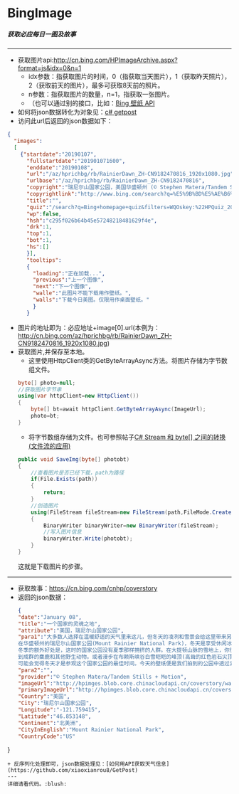 # BingImage
##### 获取必应每日一图及故事
---
+ 获取图片api:http://cn.bing.com/HPImageArchive.aspx?format=js&idx=0&n=1
  * idx参数：指获取图片的时间，0（指获取当天图片），1（获取昨天照片），2（获取前天的图片），最多可获取8天前的照片。 
  * n参数：指获取图片的数量，n=1，指获取一张图片。
  * （也可以通过别的接口，比如：[Bing 壁纸 API](https://github.com/xCss/bing)
+ 如何将json数据转化为对象见：[c# getpost](https://github.com/xiaoxianrou8/GetPost)
+ 访问此url后返回的json数据如下：
```json
{
  "images":
  [
    {"startdate":"20190107",
      "fullstartdate":"201901071600",
      "enddate":"20190108",
      "url":"/az/hprichbg/rb/RainierDawn_ZH-CN9182470816_1920x1080.jpg",
      "urlbase":"/az/hprichbg/rb/RainierDawn_ZH-CN9182470816",
      "copyright":"瑞尼尔山国家公园，美国华盛顿州 (© Stephen Matera/Tandem Stills + Motion)",
      "copyrightlink":"http://www.bing.com/search?q=%E5%9B%BD%E5%AE%B6%E5%85%AC%E5%9B%AD&form=hpcapt&mkt=zh-cn",
      "title":"",
      "quiz":"/search?q=Bing+homepage+quiz&filters=WQOskey:%22HPQuiz_20190107_RainierDawn%22&FORM=HPQUIZ",
      "wp":false,
      "hsh":"c295f026b64b45e57248218481629f4e",
      "drk":1,
      "top":1,
      "bot":1,
      "hs":[]
      }],
      "tooltips":
      {
        "loading":"正在加载...",
        "previous":"上一个图像",
        "next":"下一个图像",
        "walle":"此图片不能下载用作壁纸。",
        "walls":"下载今日美图。仅限用作桌面壁纸。"
        }
      }
 ``` 
+ 图片的地址即为：必应地址+image[0].url(本例为：http://cn.bing.com/az/hprichbg/rb/RainierDawn_ZH-CN9182470816_1920x1080.jpg)
+ 获取图片,并保存至本地。 
  * 这里使用HttpClient类的GetByteArrayAsync方法。将图片存储为字节数组文件。
  ```csharp
  byte[] photo=null;
  //获取图片字节串
  using(var httpClient=new HttpClient())
  {
      byte[] bt=await httpClient.GetByteArrayAsync(ImageUrl);
      photo=bt;
  }
   ```
  * 将字节数组存储为文件。也可参照帖子[C# Stream 和 byte[] 之间的转换(文件流的应用)
](https://www.cnblogs.com/sunxuchu/p/5635473.html)
  ```csharp
  public void SaveImg(byte[] photobt)
  {
      //查看图片是否已经下载，path为路径
      if(File.Exists(path))
      {
          return;
      }
      //创造图片
      using(FileStream fileStream=new FileStream(path,FileMode.Create))
      {
          BinaryWriter binaryWriter=new BinaryWriter(fileStream);
          //写入图片信息
          binaryWriter.Write(photobt);
      }
  }
   ```
   这就是下载图片的步骤。
---
+ 获取故事：https://cn.bing.com/cnhp/coverstory
+ 返回的json数据：
   ```json
   {
  "date":"January 08",
  "title":"一个国家的灵魂之地",
  "attribute":"美国，瑞尼尔山国家公园",
  "para1":"大多数人选择在温暖舒适的天气里来这儿，但冬天的凌冽和雪景会给这里带来另一种惊人的美。
  在华盛顿州的瑞尼尔山国家公园(Mount Rainier National Park)，冬天是享受休闲冰雪活动的好时机。
  冬季的额外好处是，这时的国家公园没有夏季那样拥挤的人群。在大提顿山脉的雪地上，你很容易就能看
  到成群的麋鹿和其他野生动物。或者漫步在布赖斯峡谷白雪皑皑的峰顶(高耸的红色岩石尖顶)，此刻的你
  可能会觉得冬天才是参观这个国家公园的最佳时间。今天的壁纸便是我们拍到的公园中透过云层的日出。",
  "para2":"",
  "provider":"© Stephen Matera/Tandem Stills + Motion",
  "imageUrl":"http://hpimges.blob.core.chinacloudapi.cn/coverstory/watermark_rainierdawn_zh-cn9182470816_1920x1080.jpg",
  "primaryImageUrl":"http://hpimges.blob.core.chinacloudapi.cn/coverstory/watermark_rainierdawn_zh-cn9182470816_1920x1080.jpg",
  "Country":"美国",
  "City":"瑞尼尔山国家公园",
  "Longitude":"-121.759415",
  "Latitude":"46.853148",
  "Continent":"北美洲",
  "CityInEnglish":"Mount Rainier National Park",
  "CountryCode":"US"
}
 ```
 + 反序列化处理即可，json数据处理见：[如何用API获取天气信息](https://github.com/xiaoxianrou8/GetPost)
 ---
 详细请看代码。:blush:
